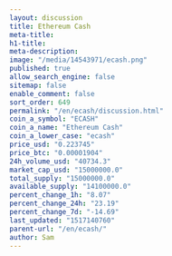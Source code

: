 ```yaml
---
layout: discussion
title: Ethereum Cash
meta-title: 
h1-title: 
meta-description: 
image: "/media/14543971/ecash.png"
published: true
allow_search_engine: false
sitemap: false
enable_comment: false
sort_order: 649
permalink: "/en/ecash/discussion.html"
coin_a_symbol: "ECASH"
coin_a_name: "Ethereum Cash"
coin_a_lower_case: "ecash"
price_usd: "0.223745"
price_btc: "0.00001904"
24h_volume_usd: "40734.3"
market_cap_usd: "15000000.0"
total_supply: "15000000.0"
available_supply: "14100000.0"
percent_change_1h: "8.07"
percent_change_24h: "23.19"
percent_change_7d: "-14.69"
last_updated: "1517140760"
parent-url: "/en/ecash/"
author: Sam
---
```


